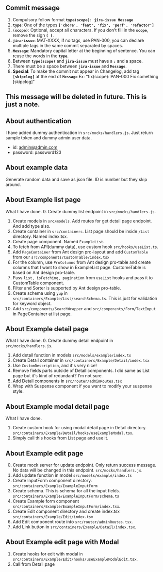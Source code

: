 
## Commit message

1. Compulsory follow format **`type(scope): jira-issue Message`**
2. **`type`**: One of the types **`['chore', 'feat', 'fix', 'perf', 'refactor']`**
3. **`(scope)`**: Optional, accept all characters. If you don't fill in the **`scope`**, remove the sign **`( )`**.
4. **`jira-issue`**: MAT-XXXX, if no tags, use PAN-000, you can declare multiple tags in the same commit separated by spaces.
5. **`Message`**: Mandatory capital letter at the beginning of sentence. You can reuse the words in the **`type`**.
6. Between **`type(scope)`** and **`jira-issue`** must have a **`:`** and a space.
7. There must be a space between **`jira-issue`** and **`Message`**.
8. **Special**: To make the commit not appear in Changelog, add tag **`[skipclog]`** at the end of **`Message`** Ex: “fix(scope): PAN-000 Fix something [skipclog]”

## This message will be deleted in future. This is just a note.

## About authentication
I have added dummy authentication in `src/mocks/handlers.js`. Just return sample token and dummy admin user data.
 - id: admin@admin.com
 - password: password123

## About example data
Generate random data and save as json file. ID is number but they skip around.

## About Example list page
What I have done.
0. Create dummy list endpoint in `src/mocks/handlers.js`.
1. Create models in `src/models`. Add routes for get detail page endpoint. And add type also.
2. Create container in `src/containers`. List page should be inside `/List` directory. Named index.tsx.
3. Create page component. Named `ExampleList`.
4. To fetch from API(dummy data), use custom hook `src/hooks/useList.ts`. 
5. Add `PageContainer` from Ant design pro-layout and add `CustomTable` from our `src/components/CustomTable/index.tsx`
6. For the column, use `ProColumns` from Ant design pro-table and create columns that I want to show in ExampleList page. CustomeTable is based on Ant design pro-table.
7. Pass `list, isFetching, pagination` from `useList` hooks and pass it to CustomTable component.
8. Filter and Sorter is supported by Ant design pro-table.
9. Create schema using `yup` in `src/containers/Example/List/searchSchema.ts`. This is just for validation for keyword object.
10. Add `src/components/SearchWrapper` and `src/components/Form/TextInput` in PageContainer at list page.

## About Example detail page
What I have done.
0. Create dummy detail endpoint in `src/mocks/handlers.js`.
1. Add detail function in models `src/models/example/index.ts`
2. Create Detail container in `src/containers/Example/Detail/index.tsx`
3. Use `CustomDescription`, and it's very nice!
4. Remove fields parts outside of Detail components. I did same as List page but it's kind of redundant? I'm not sure.
5. Add Detail components in `src/router/adminRoutes.tsx`
6. Wrap with Suspense component if you want to modify your suspense style.

## About Example modal detail page
What I have done.
1. Create custom hook for using modal detail page in Detail directory. `src/containers/Example/Detail/hooks/useExampleModal.tsx`.
2. Simply call this hooks from List page and use it.

## About Example edit page
0. Create mock server for update endpoint. Only return success message. No data will be changed in this endpoint. `src/mocks/handlers.js`.
1. Add update function in model `src/models/example/index.ts`
1. Create InputForm component directory. `src/containers/Example/ExampleInputForm`
2. Create schema. This is schema for all the input fields. `src/containers/Example/ExampleInputForm/schema.ts`
3. Create Example form component `src/containers/Example/ExampleInputForm/index.tsx`.
4. Create Edit component directory and create index.tsx `src/containers/Example/Edit/index.tsx`
5. Add Edit component route into `src/router/adminRoutes.tsx`.
6. Add Link button in `src/containers/Example/Detail/index.tsx`.

## About Example edit page with Modal
1. Create hooks for edit with modal in `src/containers/Example/Edit/hooks/useExampleModalEdit.tsx`.
2. Call from Detail page